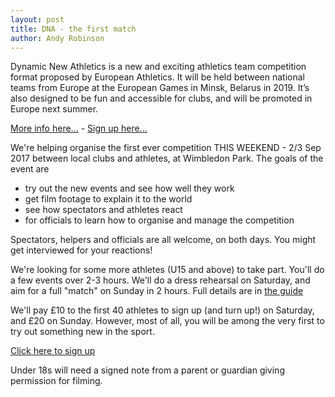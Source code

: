 ```yaml
---
layout: post
title: DNA - the first match
author: Andy Robinson
---
```


Dynamic New Athletics is a new and exciting athletics team competition format proposed by European Athletics. It will be held between national teams from Europe at the European Games in Minsk, Belarus in 2019.  It’s also designed to be fun and accessible for clubs, and will be promoted in Europe next summer.     

<a href="http://file.opentrack.run/docs/2017/dna/dna_guide_v3.pdf">More info here...</a> - <a href="https://goo.gl/forms/obPi04eIVZRZfXjJ2">Sign up here...</a>


We're helping organise the first ever competition THIS WEEKEND - 2/3 Sep 2017 between local clubs and athletes, at Wimbledon Park.  The goals of the event are
 - try out the new events and see how well they work
 - get film footage to explain it to the world
 - see how spectators and athletes react
 - for officials to learn how to organise and manage the competition 

Spectators, helpers and officials are all welcome, on both days.  You might get interviewed for your reactions!

We're looking for some more athletes (U15 and above) to take part.  You'll do a few events over 2-3 hours.  We'll do a dress rehearsal on Saturday, and aim for a full "match" on Sunday in 2 hours.  Full details are in <a href="http://file.opentrack.run/docs/2017/dna/dna_guide_v3.pdf">the guide</a>


We'll pay £10 to the first 40 athletes to sign up (and turn up!) on Saturday, and £20 on Sunday.  However, most of all, you will be among the very first to try out something new in the sport.

<a href="https://goo.gl/forms/obPi04eIVZRZfXjJ2">Click here to sign up</a>

Under 18s will need a signed note from a parent or guardian giving permission for filming.